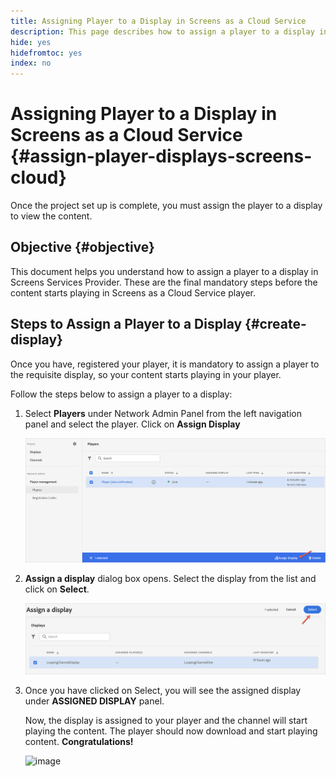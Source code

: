 ```yaml
---
title: Assigning Player to a Display in Screens as a Cloud Service
description: This page describes how to assign a player to a display in Screens as a Cloud Service.
hide: yes
hidefromtoc: yes
index: no
---
```


# Assigning Player to a Display in Screens as a Cloud Service {#assign-player-displays-screens-cloud}

Once the project set up is complete, you must assign the player to a display to view the content.

## Objective {#objective}

This document helps you understand how to assign a player to a display in Screens Services Provider. These are the final mandatory steps before the content starts playing in Screens as a Cloud Service player.

## Steps to Assign a Player to a Display {#create-display}

Once you have, registered your player, it is mandatory to assign a player to the requisite display, so your content starts playing in your player.

Follow the steps below to assign a player to a display:

1. Select **Players** under Network Admin Panel from the left navigation panel and select the player. Click on **Assign Display**

   ![image](/help/screens-cloud/assets/player/register-player7.png)

1. **Assign a display** dialog box opens. Select the display from the list and click on **Select**.

   ![image](/help/screens-cloud/assets/player/register-player8.png)

1. Once you have clicked on Select, you will see the assigned display under **ASSIGNED DISPLAY** panel.

   Now, the display is assigned to your player and the channel will start playing the content. The player should now download and start playing content. **Congratulations!** 

   ![image](/help/screens-cloud/assets/player/output.gif)

